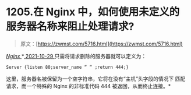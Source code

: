 <!--yml
category: 未分类
date: 0001-01-01 00:00:00
--->

# 1205.在 Nginx 中，如何使用未定义的服务器名称来阻止处理请求?

> 原文：[https://zwmst.com/5716.html](https://zwmst.com/5716.html)

   [ *Nginx* ](https://zwmst.com/nginx)*[ <time datetime="2021-10-30T03:50:47+08:00"> 2021-10-29 </time> ](https://zwmst.com/5716.html)  只需将请求删除的服务器就可以定义为：

```
Server {listen 80;server_name “ “ ;return 444;}
```

这里，服务器名被保留为一个空字符串，它将在没有“主机”头字段的情况下
匹配请求，而一个特殊的 Nginx 的非标准代码 444 被返回，从而终止连接。*